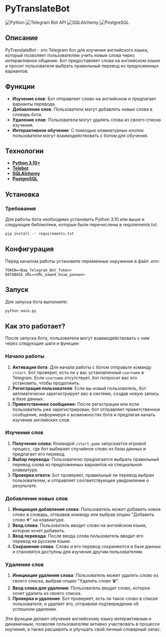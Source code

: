 # PyTranslateBot

![Python](https://img.shields.io/badge/python-3.10%2B-blue.svg)
![Telegram Bot API](https://img.shields.io/badge/Telegram%20Bot%20API-blue.svg)
![SQLAlchemy](https://img.shields.io/badge/SQLAlchemy-red.svg)
![PostgreSQL](https://img.shields.io/badge/PostgreSQL-blue.svg)

## Описание

PyTranslateBot - это Telegram бот для изучения английского языка, который позволяет пользователям учить новые слова через интерактивное общение. Бот предоставляет слова на английском языке и просит пользователя выбрать правильный перевод из предложенных вариантов.

## Функции

- **Изучение слов**: Бот отправляет слово на английском и предлагает варианты перевода.
- **Добавление слов**: Пользователи могут добавлять новые слова в словарь бота.
- **Удаление слов**: Пользователи могут удалять слова из своего списка изучения.
- **Интерактивное обучение**: С помощью клавиатурных кнопок пользователи могут взаимодействовать с ботом для обучения.

## Технологии

- **[Python 3.10+](https://github.com/python)**
- **[Telebot](https://github.com/eternnoir/pyTelegramBotAPI)**
- **[SQLAlchemy](https://github.com/sqlalchemy)**
- **[PostgreSQL](https://github.com/postgres)**

## Установка

### Требования

Для работы бота необходимо установить Python 3.10 или выше и следующие библиотеки, которые были перечислены 
в requirements.txt:

```bash
pip install -r requirements.txt
```

## Конфигурация

Перед началом работы установите переменные окружения в файл *.env*:

```commandline
TOKEN=<Ваш_Telegram_Bot_Token>
DATABASE_URL=<URL_вашей_базы_данных>
```

## Запуск

Для запуска бота выполните:

```bash
python main.py
```

## Как это работает?

После запуска бота, пользователи могут взаимодействовать с ним через следующие шаги и функции:

### Начало работы
1. **Активация бота**: Для начала работы с ботом отправьте команду `/start`. Бот проверит, есть ли у вас установленный `username` в Telegram. Если `username` отсутствует, бот попросит вас его установить, чтобы продолжить.
2. **Регистрация пользователя**: Если вы новый пользователь, бот автоматически зарегистрирует вас в системе, создав новую запись в базе данных.
3. **Приветственное сообщение**: После регистрации или если пользователь уже зарегистрирован, бот отправляет приветственное сообщение, информируя о возможностях бота и предлагая начать изучение английских слов.

### Изучение слов
1. **Получение слова**: Командой `/start_game` запускается игровой процесс, где бот выбирает случайное слово из базы данных и предлагает его перевод.
2. **Выбор перевода**: Пользователю предлагается выбрать правильный перевод слова из предложенных вариантов на специальной клавиатуре.
3. **Проверка ответа**: Бот проверяет, правильный ли перевод выбран пользователем, и отправляет соответствующее уведомление о результате.

### Добавление новых слов
1. **Инициация добавления слова**: Пользователь может добавить новое слово в словарь, отправив команду или выбрав опцию "Добавить слово ➕" на клавиатуре.
2. **Ввод слова**: Пользователь вводит слово на английском языке, которое хочет добавить.
3. **Ввод перевода**: После ввода слова пользователь вводит его перевод на русском языке.
4. **Сохранение слова**: Слово и его перевод сохраняются в базе данных и становятся доступны для изучения другим пользователям.

### Удаление слов
1. **Инициация удаления слова**: Пользователь может удалить слово из своего списка, выбрав опцию "Удалить слово 🗑".
2. **Ввод слова для удаления**: Пользователь вводит слово, которое хочет удалить из своего списка.
3. **Проверка и удаление**: Бот проверяет, есть ли такое слово в списке пользователя, и удаляет его, отправляя подтверждение об успешном удалении.

Эти функции делают обучение английскому языку интерактивным и динамичным, позволяя пользователям активно участвовать в процессе изучения, а также расширять и улучшать свой личный словарный запас.
